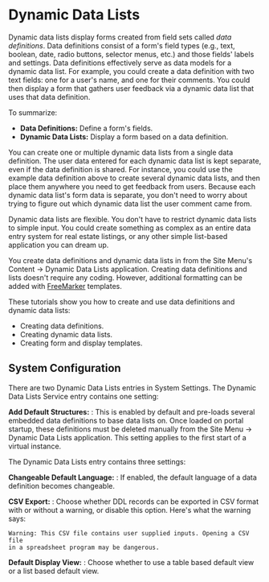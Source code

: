 # Dynamic Data Lists [](id=dynamic-data-lists)

Dynamic data lists display forms created from field sets called *data
definitions*. Data definitions consist of a form's field types (e.g., text,
boolean, date, radio buttons, selector menus, etc.) and those fields' labels and
settings. Data definitions effectively serve as data models for a dynamic data
list. For example, you could create a data definition with two text fields: one
for a user's name, and one for their comments. You could then display a form
that gathers user feedback via a dynamic data list that uses that data
definition. 

To summarize: 

-   **Data Definitions:** Define a form's fields. 
-   **Dynamic Data Lists:** Display a form based on a data definition. 

You can create one or multiple dynamic data lists from a single data definition.
The user data entered for each dynamic data list is kept separate, even if the
data definition is shared. For instance, you could use the example data
definition above to create several dynamic data lists, and then place them
anywhere you need to get feedback from users. Because each dynamic data list's
form data is separate, you don't need to worry about trying to figure out which
dynamic data list the user comment came from. 

Dynamic data lists are flexible. You don't have to restrict dynamic data lists
to simple input. You could create something as complex as an entire data entry
system for real estate listings, or any other simple list-based application you
can dream up.

You create data definitions and dynamic data lists in from the Site Menu's
Content &rarr; Dynamic Data Lists application. Creating data definitions and
lists doesn't require any coding. However, additional formatting can be added
with [FreeMarker](https://freemarker.apache.org/) templates. 

These tutorials show you how to create and use data definitions and dynamic
data lists: 

-   Creating data definitions. 
-   Creating dynamic data lists. 
-   Creating form and display templates. 

## System Configuration [](id=system-configuration)

There are two Dynamic Data Lists entries in System Settings. The Dynamic Data
Lists Service entry contains one setting:

**Add Default Structures:**
: This is enabled by default and pre-loads several embedded data definitions to
base data lists on. Once loaded on portal startup, these definitions must be
deleted manually from the Site Menu &rarr; Dynamic Data Lists application. This
setting applies to the first start of a virtual instance.

The Dynamic Data Lists entry contains three settings:

**Changeable Default Language:**
: If enabled, the default language of a data definition becomes changeable.

**CSV Export:**
: Choose whether DDL records can be exported in CSV format with or without
a warning, or disable this option. Here's what the warning says: 

    Warning: This CSV file contains user supplied inputs. Opening a CSV file 
    in a spreadsheet program may be dangerous.

**Default Display View:**
: Choose whether to use a table based default view or a list based default view. 
<!-- I couldn't see this working. Might be non-functional-->
